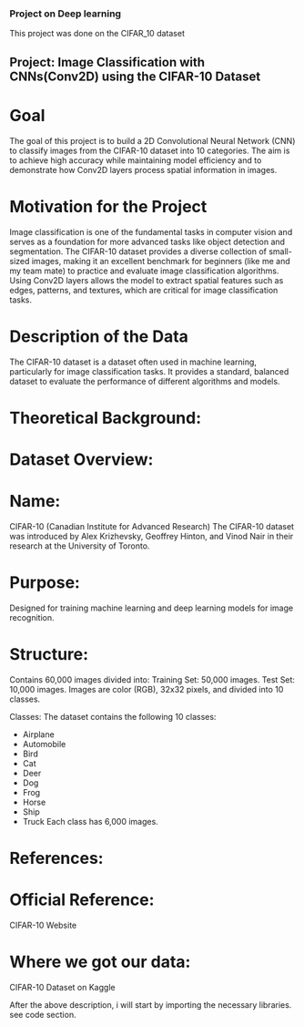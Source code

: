 ### Project on Deep learning
This project was done on the CIFAR_10 dataset

## Project: Image Classification with CNNs(Conv2D) using the CIFAR-10 Dataset
# Goal
The goal of this project is to build a 2D Convolutional Neural Network (CNN) to classify images from the CIFAR-10 dataset into 10 categories. 
The aim is to achieve high accuracy while maintaining model efficiency and to demonstrate how Conv2D layers process spatial information in images.

# Motivation for the Project
Image classification is one of the fundamental tasks in computer vision and serves as a foundation for more advanced tasks like object detection and segmentation. 
The CIFAR-10 dataset provides a diverse collection of small-sized images, making it an excellent benchmark for beginners (like me and my team mate) to practice and evaluate
image classification algorithms. Using Conv2D layers allows the model to extract spatial features such as edges, patterns, and textures, which are critical for image 
classification tasks.

# Description of the Data
The CIFAR-10 dataset is a dataset often used in machine learning, particularly for image classification tasks. 
It provides a standard, balanced dataset to evaluate the performance of different algorithms and models.

# Theoretical Background:

# Dataset Overview:

# Name:

CIFAR-10 (Canadian Institute for Advanced Research) The CIFAR-10 dataset was introduced by Alex Krizhevsky, Geoffrey Hinton, and Vinod Nair in their research at the 
University of Toronto.

# Purpose: 
Designed for training machine learning and deep learning models for image recognition.

# Structure:

Contains 60,000 images divided into:
Training Set: 50,000 images.
Test Set: 10,000 images.
Images are color (RGB), 32x32 pixels, and divided into 10 classes.

Classes:
The dataset contains the following 10 classes:

- Airplane
- Automobile
- Bird
- Cat
- Deer
- Dog
- Frog
- Horse
- Ship
- Truck Each class has 6,000 images.
  
# References:

# Official Reference:
CIFAR-10 Website

# Where we got our data:
CIFAR-10 Dataset on Kaggle

After the above description, i will start by importing the necessary libraries. see code section.
